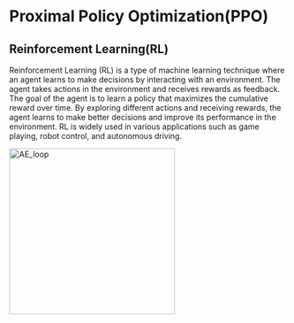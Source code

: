 # Proximal Policy Optimization(PPO)
## Reinforcement Learning(RL)
Reinforcement Learning (RL) is a type of machine learning technique where an agent learns to make decisions by interacting with an environment. The agent takes actions in the environment and receives rewards as feedback. The goal of the agent is to learn a policy that maximizes the cumulative reward over time. By exploring different actions and receiving rewards, the agent learns to make better decisions and improve its performance in the environment. RL is widely used in various applications such as game playing, robot control, and autonomous driving.

<img src="https://gymnasium.farama.org/_images/AE_loop.png" alt="AE_loop" style="width:300px;">